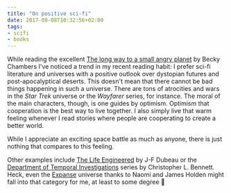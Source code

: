 ```yaml
---
title: "On positive sci-fi"
date: 2017-08-08T10:32:56+02:00
tags:
- scifi
- books
---
```


While reading the
excellent
[The long way to a small angry planet](https://www.goodreads.com/book/show/22733729-the-long-way-to-a-small-angry-planet?ac=1&from_search=true) by
Becky Chambers I've noticed a trend in my recent reading habit: I prefer sci-fi
literature and universes with a positive outlook over dystopian futures and
post-apocalyptical deserts. This doesn't mean that there cannot be bad things
happening in such a universe. There are tons of atrocities and wars in the *Star
Trek* universe or the *Wayfarer* series, for instance. The moral of the main
characters, though, is one guides by optimism. Optimism that cooperation is the
best way to live together. I also simply live that warm feeling whenever I read
stories where people are cooperating to create a better world.

While I appreciate an exciting space battle as much as anyone, there is just
nothing that compares to this feeling.

Other examples
include
[The Life Engineered](https://www.goodreads.com/book/show/26494475-the-life-engineered) by
J-F Dubeau or
the
[Department of Temporal Investigations](https://www.goodreads.com/series/61315-star-trek-department-of-temporal-investigations) series
by Christopher L. Bennett. Heck, even
the [Expanse](https://www.goodreads.com/series/56399-the-expanse) universe
thanks to Naomi and James Holden might fall into that category for me, at least
to some degree 🙂
